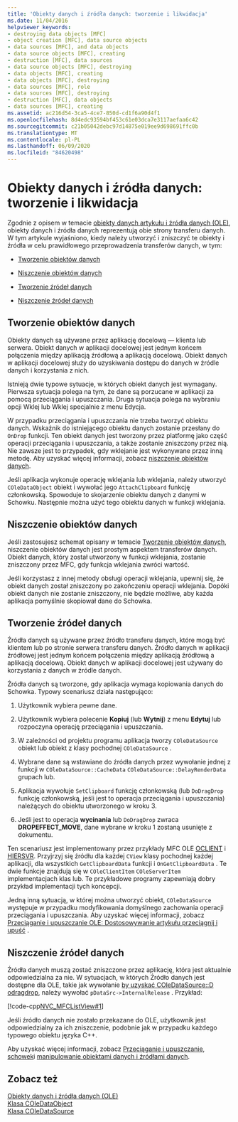 ```yaml
---
title: 'Obiekty danych i źródła danych: tworzenie i likwidacja'
ms.date: 11/04/2016
helpviewer_keywords:
- destroying data objects [MFC]
- object creation [MFC], data source objects
- data sources [MFC], and data objects
- data source objects [MFC], creating
- destruction [MFC], data sources
- data source objects [MFC], destroying
- data objects [MFC], creating
- data objects [MFC], destroying
- data sources [MFC], role
- data sources [MFC], destroying
- destruction [MFC], data objects
- data sources [MFC], creating
ms.assetid: ac216d54-3ca5-4ce7-850d-cd1f6a90d4f1
ms.openlocfilehash: 8d4edc93594bf453c61e03dca7e3117aefaa6c42
ms.sourcegitcommit: c21b05042debc97d14875e019ee9d698691ffc0b
ms.translationtype: MT
ms.contentlocale: pl-PL
ms.lasthandoff: 06/09/2020
ms.locfileid: "84620498"
---
```

# <a name="data-objects-and-data-sources-creation-and-destruction"></a>Obiekty danych i źródła danych: tworzenie i likwidacja

Zgodnie z opisem w temacie [obiekty danych artykułu i źródła danych (OLE)](data-objects-and-data-sources-ole.md), obiekty danych i źródła danych reprezentują obie strony transferu danych. W tym artykule wyjaśniono, kiedy należy utworzyć i zniszczyć te obiekty i źródła w celu prawidłowego przeprowadzenia transferów danych, w tym:

- [Tworzenie obiektów danych](#_core_creating_data_objects)

- [Niszczenie obiektów danych](#_core_destroying_data_objects)

- [Tworzenie źródeł danych](#_core_creating_data_sources)

- [Niszczenie źródeł danych](#_core_destroying_data_sources)

## <a name="creating-data-objects"></a><a name="_core_creating_data_objects"></a>Tworzenie obiektów danych

Obiekty danych są używane przez aplikację docelową — klienta lub serwera. Obiekt danych w aplikacji docelowej jest jednym końcem połączenia między aplikacją źródłową a aplikacją docelową. Obiekt danych w aplikacji docelowej służy do uzyskiwania dostępu do danych w źródle danych i korzystania z nich.

Istnieją dwie typowe sytuacje, w których obiekt danych jest wymagany. Pierwsza sytuacja polega na tym, że dane są porzucane w aplikacji za pomocą przeciągania i upuszczania. Druga sytuacja polega na wybraniu opcji Wklej lub Wklej specjalnie z menu Edycja.

W przypadku przeciągania i upuszczania nie trzeba tworzyć obiektu danych. Wskaźnik do istniejącego obiektu danych zostanie przesłany do `OnDrop` funkcji. Ten obiekt danych jest tworzony przez platformę jako część operacji przeciągania i upuszczania, a także zostanie zniszczony przez nią. Nie zawsze jest to przypadek, gdy wklejanie jest wykonywane przez inną metodę. Aby uzyskać więcej informacji, zobacz [niszczenie obiektów danych](#_core_destroying_data_objects).

Jeśli aplikacja wykonuje operację wklejania lub wklejania, należy utworzyć `COleDataObject` obiekt i wywołać jego `AttachClipboard` funkcję członkowską. Spowoduje to skojarzenie obiektu danych z danymi w Schowku. Następnie można użyć tego obiektu danych w funkcji wklejania.

## <a name="destroying-data-objects"></a><a name="_core_destroying_data_objects"></a>Niszczenie obiektów danych

Jeśli zastosujesz schemat opisany w temacie [Tworzenie obiektów danych](#_core_creating_data_objects), niszczenie obiektów danych jest prostym aspektem transferów danych. Obiekt danych, który został utworzony w funkcji wklejania, zostanie zniszczony przez MFC, gdy funkcja wklejania zwróci wartość.

Jeśli korzystasz z innej metody obsługi operacji wklejania, upewnij się, że obiekt danych został zniszczony po zakończeniu operacji wklejania. Dopóki obiekt danych nie zostanie zniszczony, nie będzie możliwe, aby każda aplikacja pomyślnie skopiował dane do Schowka.

## <a name="creating-data-sources"></a><a name="_core_creating_data_sources"></a>Tworzenie źródeł danych

Źródła danych są używane przez źródło transferu danych, które mogą być klientem lub po stronie serwera transferu danych. Źródło danych w aplikacji źródłowej jest jednym końcem połączenia między aplikacją źródłową a aplikacją docelową. Obiekt danych w aplikacji docelowej jest używany do korzystania z danych w źródle danych.

Źródła danych są tworzone, gdy aplikacja wymaga kopiowania danych do Schowka. Typowy scenariusz działa następująco:

1. Użytkownik wybiera pewne dane.

1. Użytkownik wybiera polecenie **Kopiuj** (lub **Wytnij**) z menu **Edytuj** lub rozpoczyna operację przeciągania i upuszczania.

1. W zależności od projektu programu aplikacja tworzy `COleDataSource` obiekt lub obiekt z klasy pochodnej `COleDataSource` .

1. Wybrane dane są wstawiane do źródła danych przez wywołanie jednej z funkcji w `COleDataSource::CacheData` `COleDataSource::DelayRenderData` grupach lub.

1. Aplikacja wywołuje `SetClipboard` funkcję członkowską (lub `DoDragDrop` funkcję członkowską, jeśli jest to operacja przeciągania i upuszczania) należących do obiektu utworzonego w kroku 3.

1. Jeśli jest to operacja **wycinania** lub `DoDragDrop` zwraca **DROPEFFECT_MOVE**, dane wybrane w kroku 1 zostaną usunięte z dokumentu.

Ten scenariusz jest implementowany przez przykłady MFC OLE [OCLIENT](../overview/visual-cpp-samples.md) i [HIERSVR](../overview/visual-cpp-samples.md). Przyjrzyj się źródłu dla każdej `CView` klasy pochodnej każdej aplikacji, dla wszystkich `GetClipboardData` funkcji i `OnGetClipboardData` . Te dwie funkcje znajdują się w `COleClientItem` `COleServerItem` implementacjach klas lub. Te przykładowe programy zapewniają dobry przykład implementacji tych koncepcji.

Jedną inną sytuacją, w której można utworzyć obiekt, `COleDataSource` występuje w przypadku modyfikowania domyślnego zachowania operacji przeciągania i upuszczania. Aby uzyskać więcej informacji, zobacz [Przeciąganie i upuszczanie OLE: Dostosowywanie artykułu przeciągnij i upuść](drag-and-drop-ole.md#customize-drag-and-drop) .

## <a name="destroying-data-sources"></a><a name="_core_destroying_data_sources"></a>Niszczenie źródeł danych

Źródła danych muszą zostać zniszczone przez aplikację, która jest aktualnie odpowiedzialna za nie. W sytuacjach, w których Źródło danych jest dostępne dla OLE, takie jak wywołanie [by uzyskać COleDataSource::D odragdrop](reference/coledatasource-class.md#dodragdrop), należy wywołać `pDataSrc->InternalRelease` . Przykład:

[!code-cpp[NVC_MFCListView#1](../atl/reference/codesnippet/cpp/data-objects-and-data-sources-creation-and-destruction_1.cpp)]

Jeśli źródło danych nie zostało przekazane do OLE, użytkownik jest odpowiedzialny za ich zniszczenie, podobnie jak w przypadku każdego typowego obiektu języka C++.

Aby uzyskać więcej informacji, zobacz [Przeciąganie i upuszczanie](drag-and-drop-ole.md), [schowek](clipboard.md)i [manipulowanie obiektami danych i źródłami danych](data-objects-and-data-sources-manipulation.md).

## <a name="see-also"></a>Zobacz też

[Obiekty danych i źródła danych (OLE)](data-objects-and-data-sources-ole.md)<br/>
[Klasa COleDataObject](reference/coledataobject-class.md)<br/>
[Klasa COleDataSource](reference/coledatasource-class.md)

